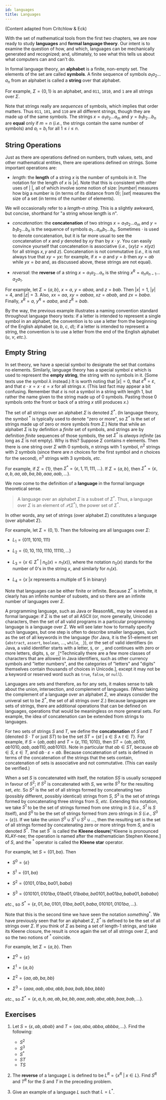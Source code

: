 ```yaml
---
id: languages
title: Languages
---
```


(Content adapted from Critchlow &amp; Eck)

With the set of mathematical tools from the first two chapters, we
are now ready to study **languages** and **formal language theory**.
Our intent is to examine the question of how, and which, languages
can be mechanically generated and recognized; and, ultimately, to see
what this tells us about what computers can and can't do.

In formal language theory, an **alphabet** is a finite, non-empty 
set. The elements of the set are called **symbols**. A finite 
sequence of symbols $a_1a_2\ldots a_n$
from an alphabet is called a **string** over that alphabet. 

For example, $\Sigma = \{0,1\}$ is an alphabet, and `011`, 
`1010`, and `1` are all strings over $\Sigma$.

Note that strings really are _sequences_ of symbols, which 
implies that 
order matters. Thus `011`, `101`, and `110` are all 
different strings, though they are made up of the same symbols.
The strings $x=a_1a_2\ldots a_m$ and $y=b_1b_2\ldots b_n$ are **equal** only
if $m=n$ (_i.e._, the strings contain the same number of symbols) and 
$a_i=b_i$ for all
$1 \leq i \leq n$.

## String Operations

Just as there are operations defined on numbers, truth values, sets,
and other mathematical entities, there are operations defined on
strings. Some important operations are:

   * _length_: the **length** of a string $x$ is the number of symbols
in it. The notation for the length of $x$ is $|x|$. Note that
this is consistent with other uses of $|\ |$, all of which 
involve some notion of size: $|number|$ measures how big a number
is (in terms of its distance from 0); $|set|$ measures the size
of a set (in terms of the number of elements).

   We will occasionally refer to a _length-n string_. This is a
slightly awkward, but concise, shorthand for "a string whose length
is $n$".

   * _concatenation_: the **concatenation** of two strings $x=a_1
a_2\ldots a_m$ and $y=b_1b_2\ldots b_n$ is the sequence of symbols
$a_1\ldots a_mb_1\ldots b_n$. Sometimes $\cdot$ is used to denote
concatenation, but it is far more usual to see the concatenation of 
$x$ and $y$ denoted by $xy$ than by $x\cdot y$. You can easily
convince yourself that concatenation is associative (_i.e._, $(xy)z =
x(yz)$ for all strings $x,y$ and $z$). Concatenation is not
commutative (_i.e._, it is not always true that $xy = yx$:
for example, if $x=a$ and $y=b$ then $xy=ab$ while $yx=ba$ and, as
discussed above, these strings are not equal).

   * _reversal_: the **reverse** of a string $x=a_1a_2\ldots a_n$ is
the string $x^R = a_na_{n-1}\ldots a_2a_1$.

For example, let $\Sigma = \{a,b\}$, $x=a$, $y=abaa$, and $z=bab$.
Then $|x| = 1$, $|y| = 4$, and $|z|=3$. Also, $xx = aa$, $xy =
aabaa$, $xz = abab$, and $zx = baba$. Finally, $x^R = a$,
$y^R = aaba$, and $z^R=bab$.

By the way, the previous example illustrates a naming convention standard
throughout language theory texts: if a letter is
intended to represent a single symbol in an alphabet, the convention
is to use a letter from the beginning of the English alphabet ($a$,
$b$, $c$, $d$); if a letter is intended to represent a string, the 
convention is to use a letter from the end of the English alphabet
($u$, $v$, _etc_.).

## Empty String

In set theory, we have a special symbol to designate the set that 
contains no elements. Similarly, language theory has a special 
symbol $\varepsilon$ which is used to represent the **empty string**, the
string with no 
symbols in it. (Some texts use the symbol $\lambda$ instead.)
It is worth noting that $|\varepsilon| = 0$, that $\varepsilon^R = \varepsilon$,
and that $\varepsilon \cdot x = x \cdot \varepsilon = x$ for all strings $x$.
(This last fact may appear a bit confusing. Remember that $\varepsilon$
is not a symbol in a string with length 1, but rather the name given
to the string made up of 0 symbols. Pasting those 0 symbols onto the
front or back of a string $x$ still produces $x$.) 

The set of all strings over an alphabet $\Sigma$ is denoted $\Sigma^*$.
(In language theory, the symbol $^*$ is typically used to denote "zero
or more", so $\Sigma^*$ is the set of strings made up of zero or 
more symbols from $\Sigma$.) Note that while an alphabet 
$\Sigma$ is by 
definition a _finite_ set of symbols, and strings are by
definition _finite_ sequences of those symbols, the set $\Sigma^*$
is _always infinite_ (as long as $\Sigma$ is not empty). Why is this? Suppose $\Sigma$ contains $n$
elements. Then there is one string over $\Sigma$ with 0 symbols,
$n$ strings with 1 symbol, $n^2$ strings with 2 symbols (since there
are $n$ choices for the first symbol and $n$ choices for the second),
$n^3$ strings with 3 symbols, _etc_.

For example, if $\Sigma = \{1\}$, then $\Sigma^* = \{\varepsilon,
1, 11, 111, \ldots\}$. If $\Sigma = \{a,b\}$, then $\Sigma^* = \{
\varepsilon, a, b, aa, ab, ba, bb, aaa, aab, \ldots\}$.

We now come to the definition of a **language** in the formal language
theoretical sense.

> A language over an alphabet $\Sigma$ is a subset
of $\Sigma^*$. Thus, a language over $\Sigma$ is an element of
${\mathscr P}(\Sigma^*)$, the power set of $\Sigma^*$.

In other words, any set of strings (over alphabet $\Sigma$) constitutes a
language (over alphabet $\Sigma$).

For example, let $\Sigma = \{0,1\}$. Then the following are all
languages over $\Sigma$:

   * $L_1 = \{011, 1010, 111\}$

   * $L_2 = \{0, 10, 110, 1110, 11110, \ldots\}$

   * $L_3 = \{x \in \Sigma^* \ | \ n_0(x) = n_1(x) \}$, where the notation 
$n_0(x)$ stands for the number of 0's in the string $x$, and similarly for $n_1(x)$.

   * $L_4 = \{x \ | x\textrm{ represents a multiple of 5 in binary}\}$

Note that languages can be either finite or infinite.
Because $\Sigma^*$ is infinite, it clearly has an
infinite number of subsets, and so there are an infinite number of languages
over $\Sigma$.

A programming language, such as Java or ReasonML, may be viewed as a formal language:
if $\Sigma$ is the set of all ASCII (or, more generally, Unicode) characters, then
the set of all valid programs in a particular programming language is a language over
$\Sigma$. We will see later how to formally specify such languages, but one step is
often to describe smaller languages, such as the set of all keywords in the language
(for Java, it is the 51-element set $\{$`abstract`, `assert`, `boolean`, &hellip;, `while`, `_`$\}$),
or the set of valid identifiers (in Java, a valid identifier starts with a letter, `$`, or `_`, and
continues with zero or more letters, digits, `$`, or `_`[^Technically there are a few more classes
of characters that are allowed in Java identifiers, such as other currency symbols and
"letter numbers", and the categories of "letters" and "digits" themselves contain thousands of
choices in Unicode.], except it may not be a keyword or reserved word such as `true`, `false`, or `null`).

Languages are sets and therefore, as for any sets, it makes sense to talk about
the union, intersection, and complement of languages. (When taking the complement
of a language over an alphabet $\Sigma$, we always consider the univeral set
to be $\Sigma^*$, the set of all strings over $\Sigma$.)
Because languages are
sets of strings, there are additional operations that can be defined on
languages, operations that would be meaningless on more general sets. For
example, the idea of concatenation can be extended from strings to languages.

For two sets of strings $S$ and $T$, we define the **concatenation** of $S$ and
$T$ (denoted $S\cdot T$ 
or just $ST$) to
be the set $ST = \{ st \ | \ s \in S \land t \in T \}$. For example, if $S =
\{ab, aab\}$ and $T=\{\varepsilon, 110, 1010\}$, then 
$ST = \{ab, ab110, ab1010, aab, aab110, aab1010\}$. 
Note in particular that $ab \in ST$, because $ab \in S$, $\varepsilon \in T$, and
$ab \cdot \varepsilon = ab$.
Because 
concatenation of sets is defined in terms of the
concatenation of the
strings that the sets contain, concatenation of sets is associative
and not commutative. (This can easily be verified.) 

When a set $S$
is concatenated with itself, the notation $SS$ is usually scrapped
in favour of $S^2$; if $S^2$ is concatenated with $S$, we write
$S^3$ for the resulting set, _etc_. So $S^2$ is the set of all strings formed by
concatenating two (possibly different, possibly identical) strings from $S$,
$S^3$ is the set of strings formed by concatenating three strings from $S$,
_etc_. Extending this notation, we take $S^1$ to be the set of strings formed
from one string in $S$ (_i.e._, $S^1$ is $S$ itself), and $S^0$ to be the set of
strings formed from zero strings in $S$ (_i.e._, $S^0 = \{\varepsilon\}$). If we take
the union $S^0 \cup S^1 \cup S^2 \cup \ldots$, then the resulting set is the set of
all strings formed by concatenating zero or more strings from $S$, and is
denoted $S^*$. The set $S^*$ is called the **Kleene closure**[^Kleene is pronounced KLAY-nee; the operation is named after the mathematician Stephen Kleene.] of $S$, and
the $^*$ operator is called the **Kleene star** operator.

For example, let $S = \{01, ba\}$. Then

   * $S^0 = \{\varepsilon\}$

   * $S^1 = \{01, ba\}$

   * $S^2 = \{0101, 01ba, ba01, baba\}$

   * $S^3 = \{010101, 0101ba, 01ba01, 01baba, ba0101, ba01ba, baba01, bababa\}$

_etc_., so $S^* =\{\varepsilon,01,ba,0101,01ba,ba01,baba,010101,0101ba,\ldots\}.$

Note that this is the second time we have seen the notation $\textit{something}^*$. We
have previously seen that for an alphabet $\Sigma$, $\Sigma^*$ is defined to be 
the set of all
strings over $\Sigma$. If you think of $\Sigma$ as being a set of length-1
strings, and take its Kleene closure, the result is once again the set of all
strings over $\Sigma$, and so the two notions of $^*$ coincide.

For example, let $\Sigma = \{a,b\}$. Then

   * $\Sigma^0 = \{\varepsilon\}$

   * $\Sigma^1 = \{a,b\}$

   * $\Sigma^2 = \{aa, ab, ba, bb\}$

   * $\Sigma^3 = \{aaa, aab, aba, abb, baa, bab, bba, bbb\}$

_etc_., so $\Sigma^* =\{\varepsilon,a,b,aa,ab,ba,bb,aaa,aab,aba,abb,baa,bab,\ldots\}.$

## Exercises

1. Let $S = \{\varepsilon, ab, abab\}$ and $T = \{aa, aba, abba, abbba,
\ldots\}$. Find the following:
   * $S^2$
   * $S^3$
   * $S^*$
   * $ST$
   * $TS$

2. The **reverse** of a language $L$ is defined to be 
$L^R = \{ x^R \ | \ x \in L\}$. Find $S^R$ and $T^R$ for the $S$ and $T$ in the
preceding problem.

3. Give an example of a language $L$ such that $L=L^*$.
